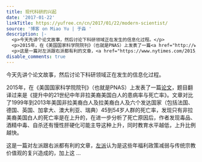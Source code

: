 ```yaml
---
title: 现代科研的兴起
date: '2017-01-22'
linkTitle: https://yufree.cn/cn/2017/01/22/modern-scientist/
source: '博客 on Miao Yu | 于淼 '
description: |-
  <p>今天先讲个论文故事，然后讨论下科研领域正在发生的信息化过程。</p>
  <p>2015年，在《美国国家科学院院刊》（也就是PNAS）上发表了一篇<a href="http://www.pnas.org/content/112/49/15078.full.pdf">论文</a>，题目翻译过来是《提升中的21世纪中年非拉美裔美国白人的患病率与死亡率》。文章对比了1999年到2013年美国非拉美裔白人及拉美裔白人及六个发达国家（包括法国、德国、英国、加拿大、澳大利亚、瑞典）45到54岁人群的死亡率，发现只有非拉美裔美国白人的死亡率是在上升的，在进一步分析了死亡原因后，作者发现毒品、酒精中毒、自杀还有慢性肝硬化可能主导这种上升，同时教育水平越低，上升比例越快。</p>
  <p>这是一篇对左派跟右派都有利的文章，<a href="https://www.nytimes.com/2015/11/09/opinion/despair-american-style.html">左派</a>认为是这些年福利政策减弱与传统宗教价值观的复兴造成的，加上这 ...
disable_comments: true
---
```

<p>今天先讲个论文故事，然后讨论下科研领域正在发生的信息化过程。</p>
<p>2015年，在《美国国家科学院院刊》（也就是PNAS）上发表了一篇<a href="http://www.pnas.org/content/112/49/15078.full.pdf">论文</a>，题目翻译过来是《提升中的21世纪中年非拉美裔美国白人的患病率与死亡率》。文章对比了1999年到2013年美国非拉美裔白人及拉美裔白人及六个发达国家（包括法国、德国、英国、加拿大、澳大利亚、瑞典）45到54岁人群的死亡率，发现只有非拉美裔美国白人的死亡率是在上升的，在进一步分析了死亡原因后，作者发现毒品、酒精中毒、自杀还有慢性肝硬化可能主导这种上升，同时教育水平越低，上升比例越快。</p>
<p>这是一篇对左派跟右派都有利的文章，<a href="https://www.nytimes.com/2015/11/09/opinion/despair-american-style.html">左派</a>认为是这些年福利政策减弱与传统宗教价值观的复兴造成的，加上这 ...